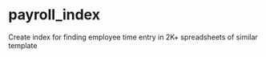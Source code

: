 payroll_index
=============

Create index for finding employee time entry in 2K+ spreadsheets of similar template
